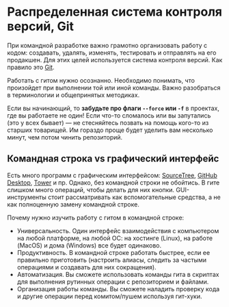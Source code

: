 # Распределенная система контроля версий, Git
При командной разработке важно грамотно организовать работу с кодом: создавать, удалять, изменять, тестировать и отправлять на его продакшен. Для этих целей используется система контроля версий. Как правило это [Git](https://ru.wikipedia.org/wiki/Git).

Работать с гитом нужно осознанно. Необходимо понимать, что произойдет при выполнении той или иной команды. Важно разобраться в терминологии и общепринятых методиках.

Если вы начинающий, то **забудьте про флаги `--force` или `-f`** в проектах, где вы работаете не один! Если что-то сломалось или вы запутались (это у всех бывает) — не стесняйтесь позвать на помощь кого-то из старших товарищей. Им гораздо проще будет уделить вам несколько минут, чем потом чинить репозиторий.

## Командная строка vs графический интерфейс
Есть много программ с графическим интерфейсом: [SourceTree](https://www.sourcetreeapp.com/), [GitHub Desktop](desktop.github.com), [Tower](https://www.git-tower.com/) и пр. Однако, без командной строки не обойтись. В гите слишком много операций, чтобы делать для них кнопки. GUI-инструменты стоит рассматривать как вспомогательные средства, а не как полноценную замену командной строке.

Почему нужно изучить работу с гитом в командной строке:

* Универсальность. Один интерфейс взаимодействия с компьютером на любой платформе, на любой ОС: на хостинге (Linux), на работе (MacOS) и дома (Windows) все будет одинаково.
* Продуктивность. В командной строке работать быстрее, если ее правильно приготовить (настроить алиасы, следить за частыми операциями и создавать для них сокращения).
* Автоматизация. Вы сможете использовать команды гита в скриптах для выполнения рутинных операции с репозиторием и файлами.
* Организация работы команды. Вы сможете наладить проверку кода и другие операции перед комитом/пушем используя гит-хуки.

